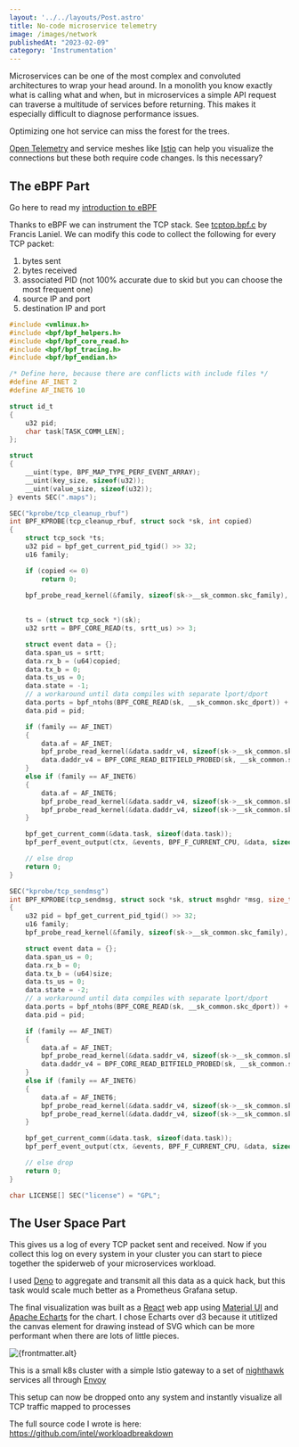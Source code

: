 ```yaml
---
layout: '../../layouts/Post.astro'
title: No-code microservice telemetry
image: /images/network
publishedAt: "2023-02-09"
category: 'Instrumentation'
---
```

Microservices can be one of the most complex and convoluted architectures to wrap your head around. In a monolith you know exactly what is calling what and when, but in microservices a simple API request can traverse a multitude of services before returning. This makes it especially difficult to diagnose performance issues. 

Optimizing one hot service can miss the forest for the trees.

[Open Telemetry](https://opentelemetry.io/) and service meshes like [Istio](https://istio.io/) can help you visualize the connections but these both require code changes. Is this necessary?

## The eBPF Part
Go here to read my [introduction to eBPF](https://hilldani.github.io/blog/how-to-ebpf/)

Thanks to eBPF we can instrument the TCP stack. See [tcptop.bpf.c](https://github.com/iovisor/bcc/blob/master/libbpf-tools/tcptop.bpf.c) by Francis Laniel. We can modify this code to collect the following for every TCP packet:

1. bytes sent
2. bytes received
3. associated PID (not 100% accurate due to skid but you can choose the most frequent one)
4. source IP and port
5. destination IP and port


```c
#include <vmlinux.h>
#include <bpf/bpf_helpers.h>
#include <bpf/bpf_core_read.h>
#include <bpf/bpf_tracing.h>
#include <bpf/bpf_endian.h>

/* Define here, because there are conflicts with include files */
#define AF_INET 2
#define AF_INET6 10

struct id_t
{
	u32 pid;
	char task[TASK_COMM_LEN];
};

struct
{
	__uint(type, BPF_MAP_TYPE_PERF_EVENT_ARRAY);
	__uint(key_size, sizeof(u32));
	__uint(value_size, sizeof(u32));
} events SEC(".maps");

SEC("kprobe/tcp_cleanup_rbuf")
int BPF_KPROBE(tcp_cleanup_rbuf, struct sock *sk, int copied)
{
	struct tcp_sock *ts;
	u32 pid = bpf_get_current_pid_tgid() >> 32;
	u16 family;

	if (copied <= 0)
		return 0;

	bpf_probe_read_kernel(&family, sizeof(sk->__sk_common.skc_family), &sk->__sk_common.skc_family);
	
	
	ts = (struct tcp_sock *)(sk);
	u32 srtt = BPF_CORE_READ(ts, srtt_us) >> 3;

	struct event data = {};
	data.span_us = srtt;
	data.rx_b = (u64)copied;
	data.tx_b = 0;
	data.ts_us = 0;
	data.state = -1;
	// a workaround until data compiles with separate lport/dport
	data.ports = bpf_ntohs(BPF_CORE_READ(sk, __sk_common.skc_dport)) + ((0ULL + BPF_CORE_READ(sk, __sk_common.skc_num)) << 32);
	data.pid = pid;

	if (family == AF_INET)
	{
		data.af = AF_INET;
		bpf_probe_read_kernel(&data.saddr_v4, sizeof(sk->__sk_common.skc_rcv_saddr), &sk->__sk_common.skc_rcv_saddr);
		data.daddr_v4 = BPF_CORE_READ_BITFIELD_PROBED(sk, __sk_common.skc_daddr);
	}
	else if (family == AF_INET6)
	{
		data.af = AF_INET6;
		bpf_probe_read_kernel(&data.saddr_v4, sizeof(sk->__sk_common.skc_v6_rcv_saddr.in6_u.u6_addr32), sk->__sk_common.skc_v6_rcv_saddr.in6_u.u6_addr32);
		bpf_probe_read_kernel(&data.daddr_v4, sizeof(sk->__sk_common.skc_v6_daddr.in6_u.u6_addr32), sk->__sk_common.skc_v6_daddr.in6_u.u6_addr32);
	}

	bpf_get_current_comm(&data.task, sizeof(data.task));
	bpf_perf_event_output(ctx, &events, BPF_F_CURRENT_CPU, &data, sizeof(data));

	// else drop
	return 0;
}

SEC("kprobe/tcp_sendmsg")
int BPF_KPROBE(tcp_sendmsg, struct sock *sk, struct msghdr *msg, size_t size)
{
	u32 pid = bpf_get_current_pid_tgid() >> 32;
	u16 family;
	bpf_probe_read_kernel(&family, sizeof(sk->__sk_common.skc_family), &sk->__sk_common.skc_family);

	struct event data = {};
	data.span_us = 0;
	data.rx_b = 0;
	data.tx_b = (u64)size;
	data.ts_us = 0;
	data.state = -2;
	// a workaround until data compiles with separate lport/dport
	data.ports = bpf_ntohs(BPF_CORE_READ(sk, __sk_common.skc_dport)) + ((0ULL + BPF_CORE_READ(sk, __sk_common.skc_num)) << 32);
	data.pid = pid;

	if (family == AF_INET)
	{
		data.af = AF_INET;
		bpf_probe_read_kernel(&data.saddr_v4, sizeof(sk->__sk_common.skc_rcv_saddr), &sk->__sk_common.skc_rcv_saddr);
		data.daddr_v4 = BPF_CORE_READ_BITFIELD_PROBED(sk, __sk_common.skc_daddr);
	}
	else if (family == AF_INET6)
	{
		data.af = AF_INET6;
		bpf_probe_read_kernel(&data.saddr_v4, sizeof(sk->__sk_common.skc_v6_rcv_saddr.in6_u.u6_addr32), sk->__sk_common.skc_v6_rcv_saddr.in6_u.u6_addr32);
		bpf_probe_read_kernel(&data.daddr_v4, sizeof(sk->__sk_common.skc_v6_daddr.in6_u.u6_addr32), sk->__sk_common.skc_v6_daddr.in6_u.u6_addr32);
	}

	bpf_get_current_comm(&data.task, sizeof(data.task));
	bpf_perf_event_output(ctx, &events, BPF_F_CURRENT_CPU, &data, sizeof(data));

	// else drop
	return 0;
}

char LICENSE[] SEC("license") = "GPL";
```

## The User Space Part
This gives us a log of every TCP packet sent and received. Now if you collect this log on every system in your cluster you can start to piece together the spiderweb of your microservices workload.

I used [Deno](https://deno.land/) to aggregate and transmit all this data as a quick hack, but this task would scale much better as a Prometheus Grafana setup.

The final visualization was built as a [React](https://react.dev/) web app using [Material UI](https://mui.com/material-ui/) and [Apache Echarts](https://echarts.apache.org/en/index.html) for the chart. I chose Echarts over d3 because it utitlized the canvas element for drawing instead of SVG which can be more performant when there are lots of little pieces.

<picture>
    <img
    class="post-content__img"
    loading="eager"
    src="https://user-images.githubusercontent.com/86739774/206239965-7db96c92-6515-44ae-b063-a6970c762ae9.gif" type="image/gif"
    alt={frontmatter.alt}
    />
</picture>

This is a small k8s cluster with a simple Istio gateway to a set of [nighthawk](https://github.com/envoyproxy/nighthawk) services all through [Envoy](https://github.com/envoyproxy/envoy)

This setup can now be dropped onto any system and instantly visualize all TCP traffic mapped to processes

The full source code I wrote is here: https://github.com/intel/workloadbreakdown